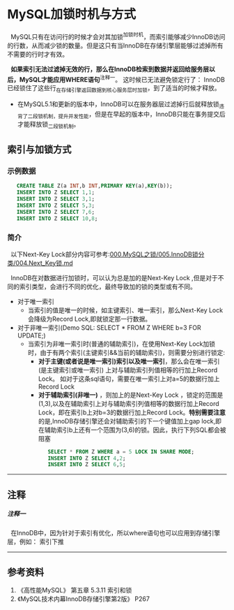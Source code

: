 # MySQL加锁时机与方式

&nbsp;&nbsp;MySQL只有在访问行的时候才会对其加锁<sup>加锁时机</sup>，而索引能够减少InnoDB访问的行数，从而减少锁的数量。但是这只有当InnoDB在存储引擎层能够过滤掉所有不需要的行时才有效。

&nbsp;&nbsp;**如果索引无法过滤掉无效的行，那么在InnoDB检索到数据并返回给服务层以后，MySQL才能应用WHERE语句**<sup>注释一</sup>。 这时候已无法避免锁定行了： InnoDB已经锁住了这些行<sub>在存储引擎返回数据到核心服务层时加锁</sub>，到了适当的时候才释放。
- 在MySQL5.1和更新的版本中，InnoDB可以在服务器层过滤掉行后就释放锁<sub>违背了二段锁机制，提升并发性能</sub>，但是在早起的版本中，InnoDB只能在事务提交后才能释放锁<sub>二段锁机制</sub>。

## 索引与加锁方式
### 示例数据
```sql
   CREATE TABLE Z(a INT,b INT,PRIMARY KEY(a),KEY(b));
   INSERT INTO Z SELECT 1,1;
   INSERT INTO Z SELECT 3,1;
   INSERT INTO Z SELECT 5,3;
   INSERT INTO Z SELECT 7,6;
   INSERT INTO Z SELECT 10,8;
```

### 简介
&nbsp;&nbsp;以下Next-Key Lock部分内容可参考:[000.MySQL之锁/005.InnoDB锁分类/004.Next_Key锁.md](./000.MySQL之锁/005.InnoDB锁分类/004.Next_Key锁.md)

&nbsp;&nbsp;InnoDB在对数据进行加锁时，可以认为总是加的是Next-Key Lock ,但是对于不同的索引类型，会进行不同的优化，最终导致加的锁的类型或有不同。
- 对于唯一索引
    + 当索引的值是唯一的时候，如主键索引、唯一索引，那么Next-Key Lock 会降级为Record Lock,即就锁定那一行数据。
- 对于非唯一索引(Demo SQL: SELECT * FROM Z WHERE b=3 FOR UPDATE;)
    +  当索引为非唯一索引时(普通的辅助索引)，在使用Next-Key Lock加锁时，由于有两个索引(主键索引&&当前的辅助索引)，则需要分别进行锁定:
       - **对于主键(或者说是唯一索引)索引以及唯一索引**，那么会在唯一索引(是主键索引或唯一索引) 上对与辅助索引列值相等的行加上Record Lock。 如对于这条sql语句，需要在唯一索引上对a=5的数据行加上Record Lock
       - **对于辅助索引(非唯一)** ，则加上的是Next-Key Lock ，锁定的范围是(1,3),以及在辅助索引上对与辅助索引列值相等的数据行加上Record Lock，即在索引b上对b=3的数据行加上Record Lock。**特别需要注意**的是,InnoDB存储引擎还会对辅助索引的下一个键值加上gap lock,即在辅助索引b上还有一个范围为(3,6)的锁。因此，执行下列SQL都会被阻塞
         ```SQL
            SELECT * FROM Z WHERE a = 5 LOCK IN SHARE MODE;
            INSERT INTO Z SELECT 4,2;
            INSERT INTO Z SELECT 6,5;
         ```

--------
## 注释
##### 注释一
&nbsp;&nbsp;在InnoDB中，因为针对于索引有优化，所以where语句也可以应用到存储引擎层，例如： 索引下推

--------
## 参考资料
1. 《高性能MySQL》 第五章 5.3.11 索引和锁
2. 《MySQL技术内幕InnoDB存储引擎第2版》 P267